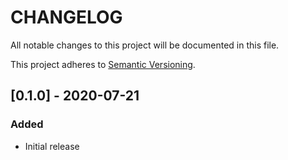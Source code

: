 # CHANGELOG
All notable changes to this project will be documented in this file.

This project adheres to [Semantic Versioning](http://semver.org/spec/v2.0.0.html).

## [0.1.0] - 2020-07-21
### Added
- Initial release
